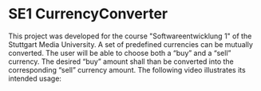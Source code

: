 # SE1 CurrencyConverter

This project was developed for the course "Softwareentwicklung 1" of the Stuttgart Media University. A set of predefined currencies can be mutually converted. The user will be able to choose both a “buy” and a “sell” currency. The desired “buy” amount shall than be converted into the corresponding “sell” currency amount. The following video illustrates its intended usage: